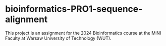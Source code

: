# bioinformatics-PRO1-sequence-alignment
This project is an assignment for the 2024 Bioinformatics course at the MiNI Faculty at Warsaw University of Technology (WUT). 
